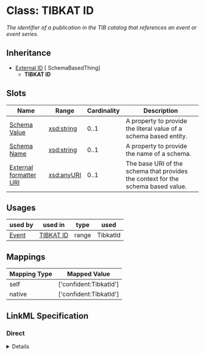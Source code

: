 # Class: TIBKAT ID
_The identifier of a publication in the TIB catalog that references an event or event series._







## Inheritance
* [External ID](ExternalIdentifier.md) [ SchemaBasedThing]
    * **TIBKAT ID**



## Slots

| Name | Range | Cardinality | Description  | 
| ---  | --- | --- | --- | 
| [Schema Value](schema_value.md) | [xsd:string](http://www.w3.org/2001/XMLSchema#string) | 0..1 | A property to provide the literal value of a schema based entity.  | 
| [Schema Name](schema_name.md) | [xsd:string](http://www.w3.org/2001/XMLSchema#string) | 0..1 | A property to provide the name of a schema.  | 
| [External formatter URI](schema_base_uri.md) | [xsd:anyURI](http://www.w3.org/2001/XMLSchema#anyURI) | 0..1 | The base URI of the schema that provides the context for the schema based value.  | 


## Usages


| used by | used in | type | used |
| ---  | --- | --- | --- |
| [Event](Event.md) | [TIBKAT ID](tibkat_id.md) | range | TibkatId |












## Mappings

| Mapping Type | Mapped Value |
| ---  | ---  |
| self | ['confident:TibkatId'] |
| native | ['confident:TibkatId'] |


## LinkML Specification

<!-- TODO: investigate https://stackoverflow.com/questions/37606292/how-to-create-tabbed-code-blocks-in-mkdocs-or-sphinx -->

### Direct

<details>
```yaml
name: TibkatId
description: The identifier of a publication in the TIB catalog that references an
  event or event series.
title: TIBKAT ID
from_schema: https://raw.githubusercontent.com/TIBHannover/ConfIDent_schema/%238_naming/src/linkml/ConfIDent_schema.yaml
is_a: ExternalIdentifier
slot_usage:
  schema_name:
    name: schema_name
    ifabsent: string(TIBKAT)
  schema_base_uri:
    name: schema_base_uri
    ifabsent: uri(https://www.tib.eu/en/search/id/TIBKAT:)

```
</details>

### Induced

<details>
```yaml
name: TibkatId
description: The identifier of a publication in the TIB catalog that references an
  event or event series.
title: TIBKAT ID
from_schema: https://raw.githubusercontent.com/TIBHannover/ConfIDent_schema/%238_naming/src/linkml/ConfIDent_schema.yaml
is_a: ExternalIdentifier
slot_usage:
  schema_name:
    name: schema_name
    ifabsent: string(TIBKAT)
  schema_base_uri:
    name: schema_base_uri
    ifabsent: uri(https://www.tib.eu/en/search/id/TIBKAT:)
attributes:
  schema_value:
    name: schema_value
    description: A property to provide the literal value of a schema based entity.
    title: Schema Value
    from_schema: https://raw.githubusercontent.com/TIBHannover/ConfIDent_schema/%238_naming/src/linkml/ConfIDent_schema.yaml
    alias: schema_value
    owner: TibkatId
    range: string
  schema_name:
    name: schema_name
    description: A property to provide the name of a schema.
    title: Schema Name
    from_schema: https://raw.githubusercontent.com/TIBHannover/ConfIDent_schema/%238_naming/src/linkml/ConfIDent_schema.yaml
    ifabsent: string(TIBKAT)
    alias: schema_name
    owner: TibkatId
    range: string
  schema_base_uri:
    name: schema_base_uri
    description: The base URI of the schema that provides the context for the schema
      based value.
    title: External formatter URI
    from_schema: https://raw.githubusercontent.com/TIBHannover/ConfIDent_schema/%238_naming/src/linkml/ConfIDent_schema.yaml
    ifabsent: uri(https://www.tib.eu/en/search/id/TIBKAT:)
    alias: schema_base_uri
    owner: TibkatId
    range: uriorcurie

```
</details>